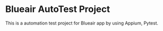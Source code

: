 # Blueair AutoTest Project

This is a automation test project for Blueair app by using Appium, Pytest.
